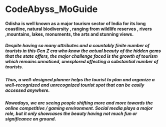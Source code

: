 # CodeAbyss_MoGuide
#### Odisha is well known as a major tourism sector of India for its long coastline, natural biodiversity , ranging from wildlife reserves , rivers ,mountains, lakes,  monuments, the arts and stunning views.  
##### Despite having so many attributes and a countably finite number of tourists in this Gen Z era who know the actual beauty of the hidden gems that the state offers, the major challenge faced is the growth of tourism which remains unnoticed, unexplored affecting a substantial number of tourists.
##### Thus, a well-designed planner helps the tourist to plan and organize a well-recognized and unrecognized tourist spot that can be easily accessed anywhere. 
##### Nowadays, we are seeing people shifting more and more towards the online competitive / gaming environment. Social media plays a major role, but it only showcases the beauty having not much fun or significance on ground. 

